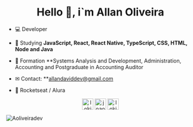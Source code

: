 <h1 align="center">Hello 👋, i`m Allan Oliveira</h1>


- 💻 Developer

- 🌱 Studying **JavaScript, React, React Native, TypeScript, CSS, HTML, Node and Java**

- 💬 Formation **Systems Analysis and Development, Administration, Accounting and Postgraduate in Accounting Auditor 

- ✉ Contact: **allandaviddev@gmail.com

- 🚀 Rocketseat / Alura


<p align="center">
<a href="https://twitter.com/lokizinrj" target="blank"><img align="center" src="https://cdn.jsdelivr.net/npm/simple-icons@3.0.1/icons/twitter.svg" alt="lokizinrj" height="30" width="30" /></a>
<a href="https://www.linkedin.com/in/allan-oliveira-928385131" target="blank"><img align="center" src="https://cdn.jsdelivr.net/npm/simple-icons@3.0.1/icons/linkedin.svg" alt="joaoinacioneto" height="30" width="30" /></a>
<a href="https://instagram.com/lokizinrj" target="blank"><img align="center" src="https://cdn.jsdelivr.net/npm/simple-icons@3.0.1/icons/instagram.svg" alt="lokizinrj" height="30" width="30" /></a>
</p>

<p align="left"> <img src="https://komarev.com/ghpvc/?username=aoliveiradev" alt="Aoliveiradev" /> </p>
